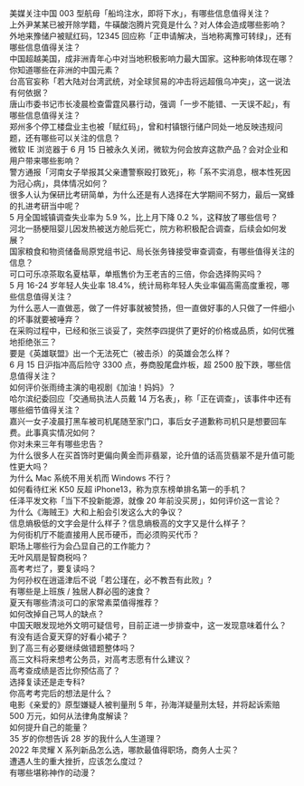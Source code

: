 美媒关注中国 003 型航母「船坞注水，即将下水」，有哪些信息值得关注？  
上外尹某某已被开除学籍，牛磺酸泡腾片究竟是什么？对人体会造成哪些影响？  
外地来豫储户被赋红码，12345 回应称「正申请解决，当地称离豫可转绿」，还有哪些信息值得关注？  
中国超越美国，成非洲青年心中对当地积极影响力最大国家。这种影响体现在哪？你知道哪些在非洲的中国元素？  
台高官妄称「若大陆对台湾武统，对全球贸易的冲击将远超俄乌冲突」，这一说法有何依据？  
唐山市委书记市长凌晨检查雷霆风暴行动，强调「一步不能错、一天误不起」，有哪些信息值得关注？  
郑州多个停工楼盘业主也被「赋红码」，曾和村镇银行储户同处一地反映违规问题，还有哪些可以关注的信息？  
微软 IE 浏览器于 6 月 15 日被永久关闭，微软为何会放弃这款产品？会对企业和用户带来哪些影响？  
警方通报「河南女子举报其父亲遭警察殴打致死」，称「系不实消息，根本性死因为冠心病」，具体情况如何？  
很多人认为保研比考研简单，为什么还是有人选择在大学期间不努力，最后一窝蜂的扎进考研当中呢？  
5 月全国城镇调查失业率为 5.9 %，比上月下降 0.2 %，这释放了哪些信号？  
河北一肠梗阻婴儿因发热被送方舱后死亡，院方称积极配合调查，后续会如何发展？  
国家粮食和物资储备局原党组书记、局长张务锋接受审查调查，有哪些值得关注的信息？  
可口可乐凉茶取名夏枯草，单瓶售价为王老吉的三倍，你会选择购买吗？  
5 月 16-24 岁年轻人失业率 18.4%，统计局称年轻人失业率偏高需高度重视，哪些信息值得关注？  
为什么恶人一直做恶，做了一件好事就被赞扬，但一直做好事的人只做了一件细小的坏事就要被唾弃？  
在采购过程中，已经和张三谈妥了，突然李四提供了更好的价格或品质，如何优雅地拒绝张三？  
要是《英雄联盟》出一个无法死亡（被击杀）的英雄会怎么样？  
6 月 15 日沪指冲高后险守 3300 点，券商股尾盘炸板，超 2500 股下跌，哪些信息值得关注？  
如何评价张雨绮主演的电视剧《加油！妈妈》？  
哈尔滨纪委回应「交通局执法人员戴 14 万名表」，称「正在调查」，该事件中还有哪些细节值得关注？  
嘉兴一女子凌晨打黑车被司机尾随至家门口，事后女子道歉称司机只是想要回车费。此事真实情况如何？  
你对未来三年有哪些忠告？  
为什么很多人在买首饰时更偏向黄金而非翡翠，论升值的话高货翡翠不是升值可能性更大吗？  
为什么 Mac 系统不用关机而 Windows 不行？  
如何看待红米 K50 反超 iPhone13，称为京东榜单排名第一的手机？  
任泽平发文称「当下不投新能源，就像 20 年前没买房」，如何评价这一言论？  
为什么《海贼王》大和上船会引发这么大的争议？  
信息熵极低的文字会是什么样子？信息熵极高的文字又是什么样子？  
为何街机厅不能直接用人民币硬币，而必须购买代币？  
职场上哪些行为会凸显自己的工作能力？  
无叶风扇是智商税吗？  
高考考烂了，要复读吗？  
为何孙权在逍遥津后不说「若公瑾在，必不教吾有此败」?  
有哪些是上班族 / 独居人群必囤的速食？  
夏天有哪些清淡可口的家常素菜值得推荐？  
如何改掉自己骂人的缺点？  
中国天眼发现地外文明可疑信号，目前正进一步排查中，这一发现意味着什么？  
有没有适合夏天穿的好看小裙子？  
到了高三有必要继续做错题整体吗？  
高三文科将来想考公务员，对高考志愿有什么建议？  
高考查成绩是否比你预估高了？  
选择复读还是走专科?  
你高考考完后的想法是什么？  
电影《亲爱的》原型嫌疑人被判量刑 5 年，孙海洋疑量刑太轻，并将起诉索赔 500 万元，如何从法律角度解读？  
如何提升自己的能量？  
35 岁的你想告诉 28 岁的我什么人生道理？  
2022 年灵耀 X 系列新品怎么选，哪款最值得职场，商务人士买？  
遭遇人生的重大挫折，应该怎么度过？  
有哪些堪称神作的动漫？  
